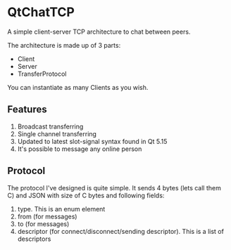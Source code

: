 QtChatTCP
===
A simple client-server TCP architecture to chat between peers.

The architecture is made up of 3 parts:

* Client
* Server
* TransferProtocol

You can instantiate as many Clients as you wish.

Features
---

1. Broadcast transferring
2. Single channel transferring
3. Updated to latest slot-signal syntax found in Qt 5.15
4. It's possible to message any online person

Protocol
---
The protocol I've designed is quite simple. It sends 4 bytes (lets call them C) and JSON with size of C bytes and
following fields:

1. type. This is an enum element
2. from (for messages)
3. to (for messages)
4. descriptor (for connect/disconnect/sending descriptor). This is a list of descriptors
